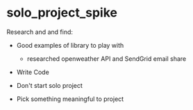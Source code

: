 # solo_project_spike
Research and and find:
   - Good examples of library to play with
       - researched openweather API and SendGrid email share

 - Write Code
 - Don't start solo project
 - Pick something meaningful to project
